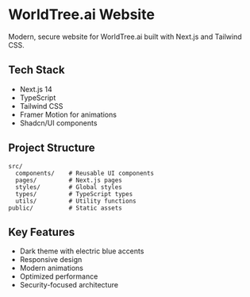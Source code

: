 # WorldTree.ai Website

Modern, secure website for WorldTree.ai built with Next.js and Tailwind CSS.

## Tech Stack
- Next.js 14
- TypeScript
- Tailwind CSS
- Framer Motion for animations
- Shadcn/UI components

## Project Structure
```
src/
  components/    # Reusable UI components
  pages/         # Next.js pages
  styles/        # Global styles
  types/         # TypeScript types
  utils/         # Utility functions
public/          # Static assets
```

## Key Features
- Dark theme with electric blue accents
- Responsive design
- Modern animations
- Optimized performance
- Security-focused architecture